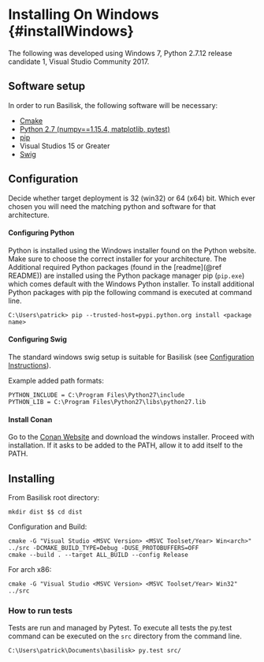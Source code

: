 # Installing On Windows {#installWindows}

The following was developed using Windows 7, Python 2.7.12 release candidate 1, Visual Studio Community 2017.

## Software setup

In order to run Basilisk, the following software will be necessary:

* [Cmake](https://cmake.org/)
* [Python 2.7 (numpy==1.15.4, matplotlib, pytest)](https://www.python.org/downloads/mac-osx/)
* [pip](https://pip.pypa.io/en/stable/installing/)
* Visual Studios 15 or Greater
* [Swig](http://www.swig.org/download.html)



## Configuration
Decide whether target deployment is 32 (win32) or 64 (x64) bit. Which ever chosen you will need the matching python and software for that architecture.

#### Configuring Python

Python is installed using the Windows installer found on the Python website. Make sure to choose the correct installer for your architecture. The Additional required Python packages (found in the [readme](@ref README)) are installed using the Python package manager pip (`pip.exe`) which comes default with the Windows Python installer. To install additional Python packages with pip the following command is executed at command line.

```
C:\Users\patrick> pip --trusted-host=pypi.python.org install <package name>
```


#### Configuring Swig

The standard windows swig setup is suitable for Basilisk (see [Configuration Instructions](http://www.swig.org/Doc1.3/Windows.html#Windows_swig_exe)).

Example added path formats:

```
PYTHON_INCLUDE = C:\Program Files\Python27\include 
PYTHON_LIB = C:\Program Files\Python27\libs\python27.lib
```

#### Install Conan
Go to the [Conan Website](https://conan.io/downloads.html) and download the windows installer. Proceed with installation. If it asks to be added to the PATH, allow it to add itself to the PATH.

## Installing

From Basilisk root directory:
```
mkdir dist $$ cd dist
```
Configuration and Build:
```
cmake -G "Visual Studio <MSVC Version> <MSVC Toolset/Year> Win<arch>" ../src -DCMAKE_BUILD_TYPE=Debug -DUSE_PROTOBUFFERS=OFF
cmake --build . --target ALL_BUILD --config Release
```
For arch x86:
```
cmake -G "Visual Studio <MSVC Version> <MSVC Toolset/Year> Win32" ../src
```

### How to run tests

Tests are run and managed by Pytest. To execute all tests the py.test command can be executed on the `src` directory from the command line.

```
C:\Users\patrick\Documents\basilisk> py.test src/
```

